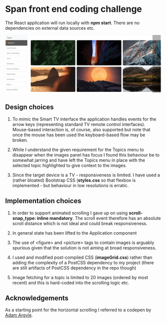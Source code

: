 # Span front end coding challenge

The React application will run locally with <b>npm start</b>. There are no dependencies on external data sources etc.

<img src='https://github.com/ideasVector/span-fe/blob/master/thumb.jpg'>

## Design choices

1. To mimic the Smart TV interface the application handles events for the arrow keys (representing standard TV remote control interfaces). Mouse-based interaction is, of course, also supported but note that once the mouse has been used the keyboard-based flow may be broken.

2. While I understand the given requirement for the Topics menu to disappear when the images panel has focus I found this behaviour be to somewhat jarring and have left the Topics menu in place with the selected topic highlighted to give context to the images.

3. Since the target device is a TV - responsiveness is limited. I have used a (rather bloated) Bootstrap CSS (<b>styles.css</b> so that flexbox is implemented - but behaviour in low resolutions is erratic.


## Implementation choices

1. In order to support animated scrolling I gave up on using <b>scroll-snap_type: inline mandatory</b>. The scroll event therefore has an absolute scroll distance which is not ideal and could break responsiveness.

2. In general state has been lifted to the Application component

3. The use of \<figure> and \<picture> tags to contain images is arguably spurious given that the solution is not aiming at broad responsiveness.

4.  I used and modified post-compiled CSS (<b>imageGrid.css</b>) rather than adding the complexity of a PostCSS dependency to my project (there are still artifacts of PostCSS dependency in the repo though)

5.  Image fetching for a topic is limited to 20 images (ordered by most recent) and this is hard-coded into the scrolling logic etc.


## Acknowledgements

As a starting point for the horizontal scrolling I referred to a codepen by <a href='https://codepen.io/argyleink'>Adam Argyle</a>.

